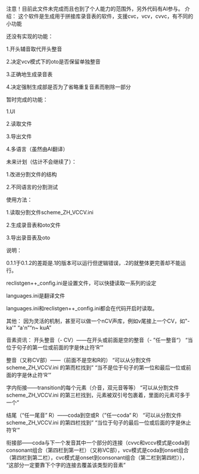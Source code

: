 注意！目前此文件未完成而且也到了个人能力的范围外，另外代码有AI参与。
介绍：
这个软件是生成用于拼接库录音表的软件，支援cvc，vcv，cvvc，有不同的小功能

还没有实现的功能：

1.开头辅音取代开头整音

2.决定vcv模式下的oto是否保留单独整音

3.正确地生成录音表

4.决定强制生成部是否为了省略重复音素而剔除一部分

暂时完成的功能：

1.UI

2.读取文件

3.导出文件

4.多语言（虽然由AI翻译）

未来计划（估计不会继续了）：

1.改进分割文件的结构

2.不同语言的分割测试

使用方法：

1.读取分割文件scheme_ZH_VCCV.ini

2.生成录音表和oto文件

3.导出录音表及oto

说明：

0.1.1于0.1.2的差距是.1的版本可以运行但逻辑错误，.2的就整体更完善却不能运行。

reclistgen++_config.ini是设置文件，可以快捷读取一系列的设定

languages.ini是翻译文件

languages.ini和reclistgen++_config.ini都会在代码开启时读取。

其他：
因为灵活的机制，甚至可以做一个nCV声库，例如v尾接上一个CV，如"- ka'" “a'n”“n~ kuA”

音素资讯：
开头整音（- CV）——在开头或前面是空的整音（- ”任一整音“）
“当位于句子的第一位或前面的字是休止符‘R’”

整音（又称CV部）——（前面不是空和R的）
“可以从分割文件 scheme_ZH_VCCV.ini 的第而栏找到”
“当不是位于句子的第一位和最后一位或前面的字是休止符‘R’”

字内衔接——transition的每个元素（介音，双元音等等）
“可以从分割文件 scheme_ZH_VCCV.ini 的第三栏找到，元素被双引号包裹着，里面的元素可多于一个”

结尾（“任一尾音” R）——coda到空或R（”任一coda“ R）
“可以从分割文件 scheme_ZH_VCCV.ini 的第四栏找到”
“当位于句子的最后一位或后面的字是休止符‘R’”

衔接部——coda与下一个发音其中一个部分的连接（cvvc和vccv模式是coda到consonant组合（第四栏到第一栏）（又称VC部），vcv模式是coda到onset组合（第四栏到第二栏），cvc模式是onset到consonant组合（第二栏到第四栏）），
“这部分一定要靠下个字的连接去覆盖该类型的音素”

